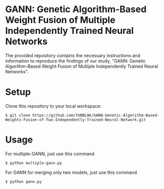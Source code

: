 # GANN: Genetic Algorithm-Based Weight Fusion of Multiple Independently Trained Neural Networks

The provided repository contains the necessary instructions and information to reproduce the findings of our study, "GANN: Genetic Algorithm-Based Weight Fusion of Multiple Independently Trained Neural Networks".

# Setup
Clone this repository to your local workspace:

    $ git clone https://github.com/YUNBLAK/GANN-Genetic-Algorithm-Based-Weights-Fusion-of-Two-Independently-Trained-Neural-Network.git

# Usage
For multiple-GANN, just use this command

    $ python multiple-gann.py

For GANN for merging only two models, just use this command

    $ python gann.py
